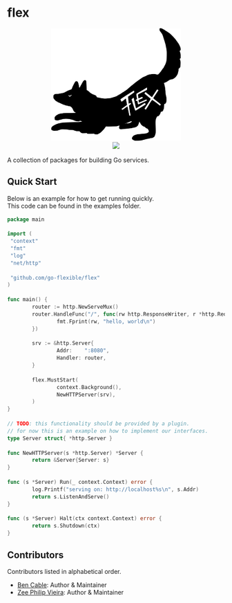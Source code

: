 # flex

<p align="center">
        <img src="docs/iana-lettering.svg" width="300px"/>
        <br>
        <a href="https://github.com/go-flexible/flex/actions/workflows/go.yml">
                <img src="https://github.com/go-flexible/flex/actions/workflows/go.yml/badge.svg?branch=develop">
        </a>
</p>

A collection of packages for building Go services.

## Quick Start

Below is an example for how to get running quickly.  
This code can be found in the examples folder.

```go
package main

import (
 "context"
 "fmt"
 "log"
 "net/http"

 "github.com/go-flexible/flex"
)

func main() {
        router := http.NewServeMux()
        router.HandleFunc("/", func(rw http.ResponseWriter, r *http.Request) {
                fmt.Fprint(rw, "hello, world\n")
        })

        srv := &http.Server{
                Addr:    ":8080",
                Handler: router,
        }

        flex.MustStart(
                context.Background(),
                NewHTTPServer(srv),
        )
}

// TODO: this functionality should be provided by a plugin.
// for now this is an example on how to implement our interfaces.
type Server struct{ *http.Server }

func NewHTTPServer(s *http.Server) *Server {
        return &Server{Server: s}
}

func (s *Server) Run(_ context.Context) error {
        log.Printf("serving on: http://localhost%s\n", s.Addr)
        return s.ListenAndServe()
}

func (s *Server) Halt(ctx context.Context) error {
        return s.Shutdown(ctx)
}
```

## Contributors

Contributors listed in alphabetical order.

- [Ben Cable](https://github.com/ladydascalie): Author & Maintainer
- [Zee Philip Vieira](https://github.com/zeeraw): Author & Maintainer
